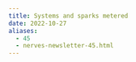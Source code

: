 ```yaml
---
title: Systems and sparks metered
date: 2022-10-27
aliases:
  - 45
  - nerves-newsletter-45.html
---
```

